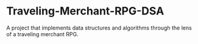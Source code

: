 # Traveling-Merchant-RPG-DSA
A project that implements data structures and algorithms through the lens of a traveling merchant RPG.
